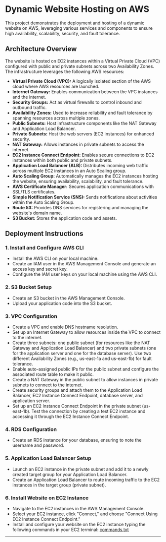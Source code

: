 # Dynamic Website Hosting on AWS

This project demonstrates the deployment and hosting of a dynamic website on AWS, leveraging various services and components to ensure high availability, scalability, security, and fault tolerance.

## Architecture Overview

The website is hosted on EC2 instances within a Virtual Private Cloud (VPC) configured with public and private subnets across two Availability Zones. The infrastructure leverages the following AWS resources:

- **Virtual Private Cloud (VPC):** A logically isolated section of the AWS cloud where AWS resources are launched.
- **Internet Gateway:** Enables communication between the VPC instances and the internet.
- **Security Groups:** Act as virtual firewalls to control inbound and outbound traffic.
- **Availability Zones:** Used to increase reliability and fault tolerance by spanning resources across multiple zones.
- **Public Subnets:** Host infrastructure components like the NAT Gateway and Application Load Balancer.
- **Private Subnets:** Host the web servers (EC2 instances) for enhanced security.
- **NAT Gateway:** Allows instances in private subnets to access the internet.
- **EC2 Instance Connect Endpoint:** Enables secure connections to EC2 instances within both public and private subnets.
- **Application Load Balancer (ALB):** Distributes incoming web traffic across multiple EC2 instances in an Auto Scaling group.
- **Auto Scaling Group:** Automatically manages the EC2 instances hosting the website, ensuring availability, scalability, and fault tolerance.
- **AWS Certificate Manager:** Secures application communications with SSL/TLS certificates.
- **Simple Notification Service (SNS):** Sends notifications about activities within the Auto Scaling Group.
- **Route 53:** Provides DNS services for registering and managing the website's domain name.
- **S3 Bucket:** Stores the application code and assets.

## Deployment Instructions

### 1. Install and Configure AWS CLI

- Install the AWS CLI on your local machine.
- Create an IAM user in the AWS Management Console and generate an access key and secret key.
- Configure the IAM user keys on your local machine using the AWS CLI.

### 2. S3 Bucket Setup

- Create an S3 bucket in the AWS Management Console.
- Upload your application code into the S3 bucket.

### 3. VPC Configuration

- Create a VPC and enable DNS hostname resolution.
- Set up an Internet Gateway to allow resources inside the VPC to connect to the internet.
- Create three subnets: one public subnet (for resources like the NAT Gateway and Application Load Balancer) and two private subnets (one for the application server and one for the database server). Use two different Availability Zones (e.g., us-east-1a and us-east-1b) for fault tolerance.
- Enable auto-assigned public IPs for the public subnet and configure the associated route table to make it public.
- Create a NAT Gateway in the public subnet to allow instances in private subnets to connect to the internet.
- Create security groups and attach them to the Application Load Balancer, EC2 Instance Connect Endpoint, database server, and application server.
- Set up an EC2 Instance Connect Endpoint in the private subnet (us-east-1b). Test the connection by creating a test EC2 instance and accessing it through the EC2 Instance Connect Endpoint.

### 4. RDS Configuration

- Create an RDS instance for your database, ensuring to note the username and password.

### 5. Application Load Balancer Setup

- Launch an EC2 instance in the private subnet and add it to a newly created target group for your Application Load Balancer.
- Create an Application Load Balancer to route incoming traffic to the EC2 instances in the target group (private subnet).

### 6. Install Website on EC2 Instance

- Navigate to the EC2 instances in the AWS Management Console.
- Select your EC2 instance, click "Connect," and choose "Connect Using EC2 Instance Connect Endpoint."
- Install and configure your website on the EC2 instance typing the following commands in your EC2 terminal:
  [commands.txt](https://github.com/user-attachments/files/16631209/commands.txt)

---


